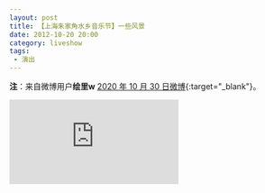 ```yaml
---
layout: post
title: 【上海朱家角水乡音乐节】一些风景
date: 2012-10-20 20:00
category: liveshow
tags:
 - 演出
---
```

**注**：来自微博用户**绘里w** [2020 年 10 月 30 日微博](https://weibo.com/tv/show/1034:4565691479818276?from=old_pc_videoshow){:target="_blank"}。

<div class="iframe-container">
<iframe class="responsive-iframe" src="https://f.video.weibocdn.com/UO4GWEJ4lx07HBDcKzxC0104120ejCAQ0E060.mp4?label=mp4_1080p&template=1554x886.25.0&trans_finger=0bde055d9aa01b9f6bc04ccac8f0b471&media_id=4565691479818276&tp=8x8A3El:YTkl0eM8&us=0&ori=1&bf=2&ot=h&ps=3lckmu&uid=1hYtLn&ab=966-g1,3370-g1&Expires=1604047209&ssig=ku0qOgMn3g&KID=unistore,video" frameborder="no" allowfullscreen="true"></iframe>
</div>
